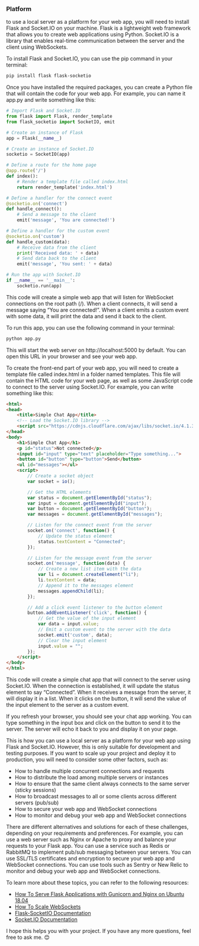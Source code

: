 ### [](https://hackmd.io/@lnu-iot/iot-tutorial#Platform "Platform")Platform

to use a local server as a platform for your web app, you will need to install Flask and Socket.IO on your machine. Flask is a lightweight web framework that allows you to create web applications using Python. Socket.IO is a library that enables real-time communication between the server and the client using WebSockets.

To install Flask and Socket.IO, you can use the pip command in your terminal:

```bash
pip install flask flask-socketio
```

Once you have installed the required packages, you can create a Python file that will contain the code for your web app. For example, you can name it app.py and write something like this:

```python
# Import Flask and Socket.IO
from flask import Flask, render_template
from flask_socketio import SocketIO, emit

# Create an instance of Flask
app = Flask(__name__)

# Create an instance of Socket.IO
socketio = SocketIO(app)

# Define a route for the home page
@app.route('/')
def index():
    # Render a template file called index.html
    return render_template('index.html')

# Define a handler for the connect event
@socketio.on('connect')
def handle_connect():
    # Send a message to the client
    emit('message', 'You are connected!')

# Define a handler for the custom event
@socketio.on('custom')
def handle_custom(data):
    # Receive data from the client
    print('Received data: ' + data)
    # Send data back to the client
    emit('message', 'You sent: ' + data)

# Run the app with Socket.IO
if __name__ == '__main__':
    socketio.run(app)
```

This code will create a simple web app that will listen for WebSocket connections on the root path (/). When a client connects, it will send a message saying “You are connected!”. When a client emits a custom event with some data, it will print the data and send it back to the client.

To run this app, you can use the following command in your terminal:

```bash
python app.py
```

This will start the web server on http://localhost:5000 by default. You can open this URL in your browser and see your web app.

To create the front-end part of your web app, you will need to create a template file called index.html in a folder named templates. This file will contain the HTML code for your web page, as well as some JavaScript code to connect to the server using Socket.IO. For example, you can write something like this:

```html
<html>
<head>
    <title>Simple Chat App</title>
    <!-- Load the Socket.IO library -->
    <script src="https://cdnjs.cloudflare.com/ajax/libs/socket.io/4.1.3/socket.io.js"></script>
</head>
<body>
    <h1>Simple Chat App</h1>
    <p id="status">Not connected</p>
    <input id="input" type="text" placeholder="Type something...">
    <button id="button" type="button">Send</button>
    <ul id="messages"></ul>
    <script>
        // Create a socket object
        var socket = io();

        // Get the HTML elements
        var status = document.getElementById("status");
        var input = document.getElementById("input");
        var button = document.getElementById("button");
        var messages = document.getElementById("messages");

        // Listen for the connect event from the server
        socket.on('connect', function() {
            // Update the status element
            status.textContent = "Connected";
        });

        // Listen for the message event from the server
        socket.on('message', function(data) {
            // Create a new list item with the data
            var li = document.createElement("li");
            li.textContent = data;
            // Append it to the messages element
            messages.appendChild(li);
        });

        // Add a click event listener to the button element
        button.addEventListener('click', function() {
            // Get the value of the input element
            var data = input.value;
            // Emit a custom event to the server with the data
            socket.emit('custom', data);
            // Clear the input element
            input.value = "";
        });
    </script>
</body>
</html>
```

This code will create a simple chat app that will connect to the server using Socket.IO. When the connection is established, it will update the status element to say “Connected”. When it receives a message from the server, it will display it in a list. When it clicks on the button, it will send the value of the input element to the server as a custom event.

If you refresh your browser, you should see your chat app working. You can type something in the input box and click on the button to send it to the server. The server will echo it back to you and display it on your page.

This is how you can use a local server as a platform for your web app using Flask and Socket.IO. However, this is only suitable for development and testing purposes. If you want to scale up your project and deploy it to production, you will need to consider some other factors, such as:

- How to handle multiple concurrent connections and requests
- How to distribute the load among multiple servers or instances
- How to ensure that the same client always connects to the same server (sticky sessions)
- How to broadcast messages to all or some clients across different servers (pub/sub)
- How to secure your web app and WebSocket connections
- How to monitor and debug your web app and WebSocket connections

There are different alternatives and solutions for each of these challenges, depending on your requirements and preferences. For example, you can use a web server such as Nginx or Apache to proxy and balance your requests to your Flask app. You can use a service such as Redis or RabbitMQ to implement pub/sub messaging between your servers. You can use SSL/TLS certificates and encryption to secure your web app and WebSocket connections. You can use tools such as Sentry or New Relic to monitor and debug your web app and WebSocket connections.

To learn more about these topics, you can refer to the following resources:

- [How To Serve Flask Applications with Gunicorn and Nginx on Ubuntu 18.04](https://stackoverflow.com/questions/59504949/how-should-i-run-flask-server-with-socketio)
- [How To Scale WebSockets](https://stackoverflow.com/questions/55522170/opening-a-separate-socket-while-running-flask-socketio-server)
- [Flask-SocketIO Documentation](https://docs.appseed.us/technologies/flask/socketio/)
- [Socket.IO Documentation](https://www.digitalocean.com/community/tutorials/how-to-create-your-first-web-application-using-flask-and-python-3)

I hope this helps you with your project. If you have any more questions, feel free to ask me. 😊